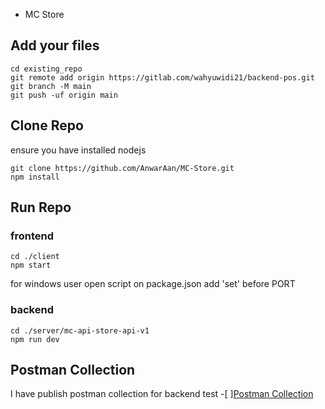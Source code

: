 * MC Store


## Add your files

```
cd existing_repo
git remote add origin https://gitlab.com/wahyuwidi21/backend-pos.git
git branch -M main
git push -uf origin main
```

## Clone Repo

ensure you have installed nodejs

```
git clone https://github.com/AnwarAan/MC-Store.git
npm install
```

## Run Repo

### frontend

```
cd ./client
npm start
```

for windows user
open script on package.json add 'set' before PORT

### backend
```
cd ./server/mc-api-store-api-v1
npm run dev
```

## Postman Collection

I have publish postman collection for backend test
-[ ][Postman Collection](https://documenter.getpostman.com/view/19585911/2s93mBvdn7)
